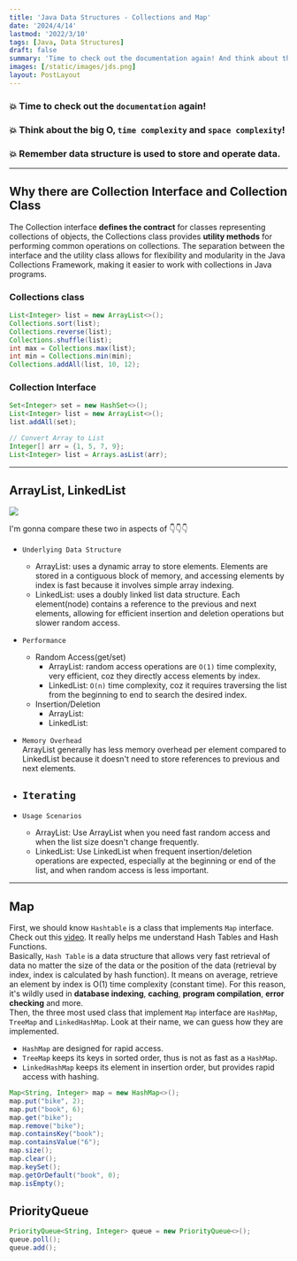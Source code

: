 ```yaml
---
title: 'Java Data Structures - Collections and Map'
date: '2024/4/14'
lastmod: '2022/3/10'
tags: [Java, Data Structures]
draft: false
summary: 'Time to check out the documentation again! And think about the big O, time complexity and space complexity! Remember data structure is used to store and operate data.'
images: [/static/images/jds.png]
layout: PostLayout
---
```


### 💥 Time to check out the `documentation` again! 
### 💥 Think about the big O, `time complexity` and `space complexity`!  
### 💥 Remember data structure is used to store and operate data.
---

## Why there are Collection Interface and Collection Class
The Collection interface **defines the contract** for classes representing collections of objects, the Collections class provides **utility methods** for performing common operations on collections. 
The separation between the interface and the utility class allows for flexibility and modularity in the Java Collections Framework, making it easier to work with collections in Java programs.

### Collections class
```Java
List<Integer> list = new ArrayList<>();
Collections.sort(list);
Collections.reverse(list);
Collections.shuffle(list);
int max = Collections.max(list);
int min = Collections.min(min);
Collections.addAll(list, 10, 12);
```

### Collection Interface

```Java
Set<Integer> set = new HashSet<>();
List<Integer> list = new ArrayList<>();
list.addAll(set);

// Convert Array to List
Integer[] arr = {1, 5, 7, 9};
List<Integer> list = Arrays.asList(arr);

```
---

## ArrayList, LinkedList
![](/static/images/list.png)  

I'm gonna compare these two in aspects of 👇👇👇
- `Underlying Data Structure`
  - ArrayList: uses a dynamic array to store elements. Elements are stored in a contiguous block of memory, and accessing elements by index is fast because it involves simple array indexing.
  - LinkedList: uses a doubly linked list data structure. Each element(node) contains a reference to the previous and next elements, allowing for efficient insertion and deletion operations but slower random access. 
- `Performance` 
  - Random Access(get/set)
    - ArrayList: random access operations are `O(1)` time complexity, very efficient, coz they directly access elements by index.
    - LinkedList: `O(n)` time complexity, coz it requires traversing the list from the beginning to end to search the desired index.
  - Insertion/Deletion
    - ArrayList: 
    - LinkedList: 
- `Memory Overhead`  
  ArrayList generally has less memory overhead per element compared to LinkedList because it doesn't need to store references to previous and next elements. 

- `Iterating` 
  - 
- `Usage Scenarios`
  - ArrayList: Use ArrayList when you need fast random access and when the list size doesn't change frequently.
  - LinkedList: Use LinkedList when frequent insertion/deletion operations are expected, especially at the beginning or end of the list, and when random access is less important.

---
## Map 
First, we should know `Hashtable` is a class that implements `Map` interface.
Check out this [video](https://www.youtube.com/watch?v=KyUTuwz_b7Q&ab_channel=ComputerScience). It really helps me understand Hash Tables and Hash Functions.  
Basically, `Hash Table` is a data structure that allows very fast retrieval of data no matter the size of the data or the position of the data (retrieval by index, index is calculated by hash function). It means on average, retrieve an element by index is O(1) time complexity (constant time).
For this reason, it's wildly used in **database indexing**, **caching**, **program compilation**, **error checking** and more.  
Then, the three most used class that implement `Map` interface are `HashMap`, `TreeMap` and `LinkedHashMap`. Look at their name, we can guess how they are implemented.
- `HashMap` are designed for rapid access. 
- `TreeMap` keeps its keys in sorted order, thus is not as fast as a `HashMap`. 
- `LinkedHashMap` keeps its element in insertion order, but provides rapid access with hashing.

```java
Map<String, Integer> map = new HashMap<>();
map.put("bike", 2);
map.put("book", 6);
map.get("bike");
map.remove("bike");
map.containsKey("book");
map.containsValue("6");
map.size();
map.clear();
map.keySet();
map.getOrDefault("book", 0);
map.isEmpty();

```

## PriorityQueue
```java
PriorityQueue<String, Integer> queue = new PriorityQueue<>();
queue.poll();
queue.add();

```
